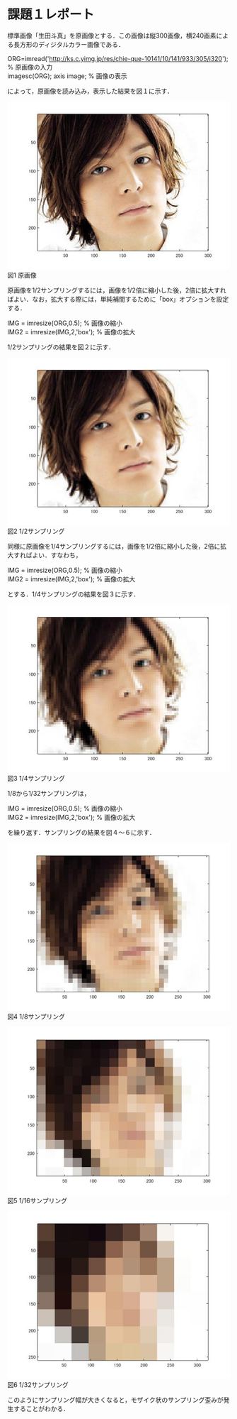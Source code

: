 # 課題１レポート

標準画像「生田斗真」を原画像とする．この画像は縦300画像，横240画素による長方形のディジタルカラー画像である．

ORG=imread('http://ks.c.yimg.jp/res/chie-que-10141/10/141/933/305/i320'); % 原画像の入力  
imagesc(ORG); axis image; % 画像の表示

によって，原画像を読み込み，表示した結果を図１に示す．

![原画像](kadai1image1.jpg )  
図1 原画像

原画像を1/2サンプリングするには，画像を1/2倍に縮小した後，2倍に拡大すればよい．なお，拡大する際には，単純補間するために「box」オプションを設定する．

IMG = imresize(ORG,0.5); % 画像の縮小  
IMG2 = imresize(IMG,2,'box'); % 画像の拡大

1/2サンプリングの結果を図２に示す．

![原画像](kadai1image2.jpg )  
図2 1/2サンプリング

同様に原画像を1/4サンプリングするには，画像を1/2倍に縮小した後，2倍に拡大すればよい．すなわち，

IMG = imresize(ORG,0.5); % 画像の縮小  
IMG2 = imresize(IMG,2,'box'); % 画像の拡大

とする．1/4サンプリングの結果を図３に示す．

![原画像](kadai1image3.jpg )  
図3 1/4サンプリング

1/8から1/32サンプリングは，

IMG = imresize(ORG,0.5); % 画像の縮小  
IMG2 = imresize(IMG,2,'box'); % 画像の拡大

を繰り返す．サンプリングの結果を図４～６に示す．

![原画像](kadai1image4.jpg )  
図4 1/8サンプリング

![原画像](kadai1image5.jpg )  
図5 1/16サンプリング

![原画像](kadai1image6.jpg )  
図6 1/32サンプリング

このようにサンプリング幅が大きくなると，モザイク状のサンプリング歪みが発生することがわかる．
